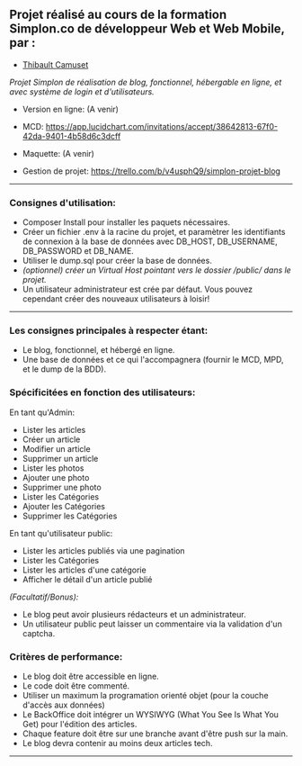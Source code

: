 ## Projet réalisé au cours de la formation Simplon.co de développeur Web et Web Mobile, par :

- [Thibault Camuset](https://github.com/Thibault-Camuset)

*Projet Simplon de réalisation de blog, fonctionnel, hébergable en ligne, et avec système de login et d'utilisateurs.*


- Version en ligne: (A venir)

- MCD: https://app.lucidchart.com/invitations/accept/38642813-67f0-42da-9401-4b58d6c3dcff

- Maquette: (A venir)

- Gestion de projet: https://trello.com/b/v4usphQ9/simplon-projet-blog

---

### Consignes d'utilisation:

- Composer Install pour installer les paquets nécessaires.
- Créer un fichier .env à la racine du projet, et paramètrer les identifiants de connexion à la base de données avec DB_HOST, DB_USERNAME, DB_PASSWORD et DB_NAME.
- Utiliser le dump.sql pour créer la base de données.
- *(optionnel) créer un Virtual Host pointant vers le dossier /public/ dans le projet.*
- Un utilisateur administrateur est crée par défaut. Vous pouvez cependant créer des nouveaux utilisateurs à loisir!

---

### Les consignes principales à respecter étant:

- Le blog, fonctionnel, et hébergé en ligne.
- Une base de données et ce qui l'accompagnera (fournir le MCD, MPD, et le dump de la BDD).



### Spécificitées en fonction des utilisateurs:

En tant qu'Admin:

- Lister les articles
- Créer un article
- Modifier un article
- Supprimer un article
- Lister les photos
- Ajouter une photo
- Supprimer une photo
- Lister les Catégories
- Ajouter les Catégories
- Supprimer les Catégories

En tant qu'utilisateur public:

- Lister les articles publiés via une pagination
- Lister les Catégories
- Lister les articles d'une catégorie
- Afficher le détail d'un article publié

*(Facultatif/Bonus):*
- Le blog peut avoir plusieurs rédacteurs et un administrateur.
- Un utilisateur public peut laisser un commentaire via la validation d'un captcha.

### Critères de performance:

- Le blog doit être accessible en ligne.
- Le code doit être commenté.
- Utiliser un maximum la programation orienté objet (pour la couche d'accès aux données)
- Le BackOffice doit intégrer un WYSIWYG (What You See Is What You Get) pour l'édition des articles.
- Chaque feature doit être sur une branche avant d'être push sur la main.
- Le blog devra contenir au moins deux articles tech.



---
